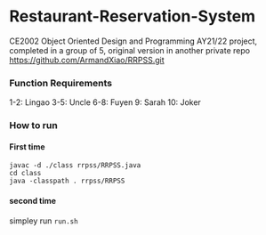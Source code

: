 # Restaurant-Reservation-System
CE2002 Object Oriented Design and Programming AY21/22 project, completed in a group of 5, original version in another private repo https://github.com/ArmandXiao/RRPSS.git

### Function Requirements
1-2: Lingao
3-5: Uncle
6-8: Fuyen
9: Sarah
10: Joker

### How to run
#### First time

```
javac -d ./class rrpss/RRPSS.java
cd class
java -classpath . rrpss/RRPSS
```

#### second time
simpley run `run.sh`
